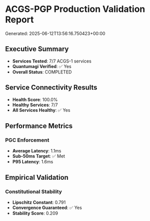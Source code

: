 # ACGS-PGP Production Validation Report

Generated: 2025-06-12T13:56:16.750423+00:00

## Executive Summary

- **Services Tested**: 7/7 ACGS-1 services
- **Quantumagi Verified**: ✅ Yes
- **Overall Status**: COMPLETED

## Service Connectivity Results


- **Health Score**: 100.0%
- **Healthy Services**: 7/7
- **All Services Healthy**: ✅ Yes

## Performance Metrics


### PGC Enforcement
- **Average Latency**: 1.1ms
- **Sub-50ms Target**: ✅ Met
- **P95 Latency**: 1.6ms

## Empirical Validation


### Constitutional Stability
- **Lipschitz Constant**: 0.791
- **Convergence Guaranteed**: ✅ Yes
- **Stability Score**: 0.209


